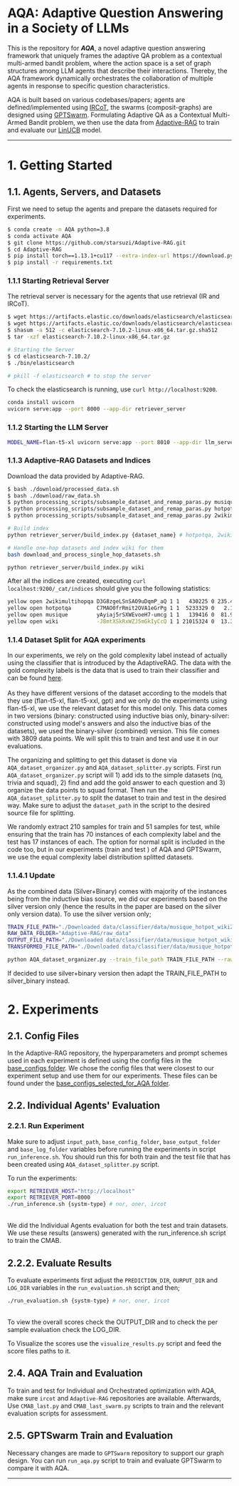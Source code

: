 # AQA: Adaptive Question Answering in a Society of LLMs

This is the repository for ***AQA***, a novel adaptive question answering framework that uniquely frames the adaptive QA problem as a contextual multi-armed bandit problem, where the action space is a set of graph structures among LLM agents that describe their interactions. Thereby, the AQA framework dynamically orchestrates the collaboration of multiple agents in response to specific question characteristics.

AQA is built based on various codebases/papers; agents are defined/implemented using [IRCoT](https://github.com/StonyBrookNLP/ircot), the swarms (composit-graphs) are designed using [GPTSwarm](https://github.com/metauto-ai/GPTSwarm/tree/main). Formulating Adaptive QA as a Contextual Multi-Armed Bandit problem, we then use the data from [Adaptive-RAG](https://github.com/starsuzi/Adaptive-RAG) to train and evaluate our [LinUCB](https://arxiv.org/pdf/1003.0146) model.

- - -

# 1. Getting Started 

## 1.1. Agents, Servers, and Datasets 
First we need to setup the agents and prepare the datasets required for experiments.

```bash
$ conda create -n AQA python=3.8
$ conda activate AQA
$ git clone https://github.com/starsuzi/Adaptive-RAG.git
$ cd Adaptive-RAG
$ pip install torch==1.13.1+cu117 --extra-index-url https://download.pytorch.org/whl/cu117
$ pip install -r requirements.txt
```

### 1.1.1 Starting Retrieval Server
The retrieval server is necessary for the agents that use retrieval (IR and IRCoT).
```bash
$ wget https://artifacts.elastic.co/downloads/elasticsearch/elasticsearch-7.10.2-linux-x86_64.tar.gz
$ wget https://artifacts.elastic.co/downloads/elasticsearch/elasticsearch-7.10.2-linux-x86_64.tar.gz.sha512
$ shasum -a 512 -c elasticsearch-7.10.2-linux-x86_64.tar.gz.sha512
$ tar -xzf elasticsearch-7.10.2-linux-x86_64.tar.gz

# Starting the Server
$ cd elasticsearch-7.10.2/
$ ./bin/elasticsearch 

# pkill -f elasticsearch # to stop the server
```

To check the elasticsearch is running, use `curl http://localhost:9200`.



```bash
conda install uvicorn 
uvicorn serve:app --port 8000 --app-dir retriever_server
```

### 1.1.2 Starting the LLM Server

```bash
MODEL_NAME=flan-t5-xl uvicorn serve:app --port 8010 --app-dir llm_server # model_name: flan-t5-xxl, flan-t5-xl
```


### 1.1.3 Adaptive-RAG Datasets and Indices
Download the data provided by Adaptive-RAG.
```bash
$ bash ./download/processed_data.sh
$ bash ./download/raw_data.sh
$ python processing_scripts/subsample_dataset_and_remap_paras.py musique dev_diff_size 500
$ python processing_scripts/subsample_dataset_and_remap_paras.py hotpotqa dev_diff_size 500
$ python processing_scripts/subsample_dataset_and_remap_paras.py 2wikimultihopqa dev_diff_size 500
```

```bash
# Build index
python retriever_server/build_index.py {dataset_name} # hotpotqa, 2wikimultihopqa, musique

# Handle one-hop datasets and index wiki for them
bash download_and_process_single_hop_datasets.sh

python retriever_server/build_index.py wiki
```

After all the indices are created, executing `curl localhost:9200/_cat/indices` should give you the following statistics:
```bash
yellow open 2wikimultihopqa D3G8zgeLSnSAO9uDqmP_aQ 1 1   430225 0 235.4mb 235.4mb
yellow open hotpotqa        C7MAO0frRmit2OVA1eGrPg 1 1  5233329 0   2.1gb   2.1gb
yellow open musique         yAyiaj5rSXWEvoeH7-umcg 1 1   139416 0  81.9mb  81.9mb
yellow open wiki            -J8mtXSkRxWZJ5mGkIyCcQ 1 1 21015324 0  13.3gb  13.3gb
```



### 1.1.4 Dataset Split for AQA experiments

In our experiments, we rely on the gold complexity label instead of actually using the classifier that is introduced by the AdaptiveRAG. The data with the gold complexity labels is the data that is used to train their classifier and can be found [here](https://github.com/starsuzi/Adaptive-RAG/blob/main/data.tar.gz). 
<br><br>
As they have different versions of the dataset according to the models that they use (flan-t5-xl, flan-t5-xxl, gpt) and we only do the experiments using flan-t5-xl, we use the relevant dataset for this model only. This data comes in two versions (binary: constructed using inductive bias only, binary-silver: constructed using model's answers and also the inductive bias of the datasets), we used the binary-silver (combined) version. This file comes with 3809 data points. We will split this to train and test and use it in our evaluations.

The organizing and splitting to get this dataset is done via `AQA_dataset_organizer.py` and `AQA_dataset_splitter.py` scripts. 
First run `AQA_dataset_organizer.py` script will 1) add ids to the simple datasets (nq, trivia and squad), 2) find and add the gold answer to each question and 3) organize the data points to squad format. 
Then run the `AQA_dataset_splitter.py` to split the dataset to train and test in the desired way. Make sure to adjust the `dataset_path` in the script to the desired source file for splitting. 

We randomly extract 210 samples for train and 51 samples for test, while ensuring that the train has 70 instances of each complexity label and the test has 17 instances of each. The option for normal split is included in the code too, but in our experiments (train and test ) of AQA and GPTSwarm, we use the equal complexity label distribution splitted datasets. 

### 1.1.4.1 Update
As the combined data (Silver+Binary) comes with majority of the instances being from the inductive bias source, we did our experiments based on the silver version only (hence the results in the paper are based on the silver only version data). 
To use the silver version only;
```bash
TRAIN_FILE_PATH="./Downloaded data/classifier/data/musique_hotpot_wiki2_nq_tqa_sqd/flan_t5_xl/silver/train.json"
RAW_DATA_FOLDER="Adaptive-RAG/raw_data"
OUTPUT_FILE_PATH="./Downloaded data/classifier/data/musique_hotpot_wiki2_nq_tqa_sqd/flan_t5_xl/silver/train_w_answers.json"
TRANSFORMED_FILE_PATH="./Downloaded data/classifier/data/musique_hotpot_wiki2_nq_tqa_sqd/flan_t5_xl/silver/train_w_answers_in_squad_format.json"

python AQA_dataset_organizer.py --train_file_path TRAIN_FILE_PATH --raw_data_folder RAW_DATA_FOLDER --output_file_path OUTPUT_FILE_PATH --transformed_file_path TRANSFORMED_FILE_PATH
```
If decided to use silver+binary version then adapt the TRAIN_FILE_PATH to silver_binary instead.

# 2. Experiments

## 2.1. Config Files
In the Adaptive-RAG repository, the hyperparameters and prompt schemes used in each experiment is defined using the config files in the [base_configs folder](AQA_project/Adaptive-RAG/base_configs). We chose the config files that were closest to our experiment setup and use them for our experiments. These files can be found under the [base_configs_selected_for_AQA folder](https://gitlab.science.ru.nl/mhoveyda/AdaptiveQA-2/-/tree/main/Adaptive-RAG/base_configs_selected_for_AQA?ref_type=heads).

## 2.2. Individual Agents' Evaluation

### 2.2.1. Run Experiment
Make sure to adjust `input_path`, `base_config_folder`, `base_output_folder` and `base_log_folder` variables before running the experiments in script `run_inference.sh`. You should run this for both train and the test file that has been created using `AQA_dataset_splitter.py` script.

To run the experiments:

```bash
export RETRIEVER_HOST="http://localhost"
export RETRIEVER_PORT=8000
./run_inference.sh {systm-type} # nor, oner, ircot
```
<br>
We did the Individual Agents evaluation for both the test and train datasets.  We use these results (answers) generated with the run_inference.sh script to train the CMAB. 


## 2.2.2. Evaluate Results

To evaluate experiments first adjust the `PREDICTION_DIR`, `OURPUT_DIR` and `LOG_DIR` variables in the `run_evaluation.sh` script and then;

```bash
./run_evaluation.sh {systm-type} # nor, oner, ircot
```
<br>
To view the overall scores check the OUTPUT_DIR and to check the per sample evaluation check the LOG_DIR.
<br>

To Visualize the scores use the `visualize_results.py` script and feed the score files paths to it. 


## 2.4. AQA Train and Evaluation
To train and test for Individual and Orchestrated optimization with AQA, make sure `ircot` and `Adaptive-RAG` repositories are available. Afterwards, Use `CMAB_last.py` and `CMAB_last_swarm.py` scripts to train and the relevant evaluation scripts for assessment. 

## 2.5. GPTSwarm Train and Evaluation
Necessary changes are made to `GPTSwarm` repository to support our graph design. You can run `run_aqa.py` script to train and evaluate GPTSwarm to compare it with AQA.

- - - 